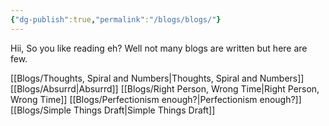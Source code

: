```yaml
---
{"dg-publish":true,"permalink":"/blogs/blogs/"}
---
```


Hii,
So you like reading eh?
Well not many blogs are written but here are few.

[[Blogs/Thoughts, Spiral and Numbers\|Thoughts, Spiral and Numbers]]
[[Blogs/Absurrd\|Absurrd]]
[[Blogs/Right Person, Wrong Time\|Right Person, Wrong Time]]
[[Blogs/Perfectionism enough?\|Perfectionism enough?]]
[[Blogs/Simple Things Draft\|Simple Things Draft]]




